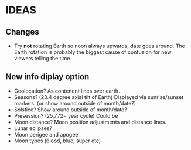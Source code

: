 # IDEAS

## Changes

- Try **not** rotating Earth so noon always upwards, date goes around. The Earth rotation is probably the biggest cause of confusion for new viewers telling the time.

## New info diplay option

- Geolocation? As contenent lines over earth.
- Seasons? (23.4 degree axial tilt of Earth) Displayed via sunrise/sunset markers. (or show around outside of month/date?)
- Solstice? Show around outside of month/date?
- Presession? (25,772~ year cycle) Could be 
- Moon distance? Moon position adjustments and distance lines.
- Lunar eclipses?
- Moon perigee and apogee
- Moon types (blood, blue, super etc) 